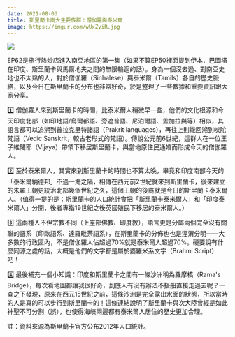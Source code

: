 ```yaml
---
date: 2021-08-03
title: 斯里蘭卡兩大主要族群：僧伽羅與泰米爾
image: https://imgur.com/wUxZyiR.jpg
---
```


![](https://imgur.com/wUxZyiR.jpg)

EP62是旅行熱炒店進入南亞地區的第一集（如果不算EP50裡面提到伊本．巴圖塔在印度、斯里蘭卡與馬爾地夫之間的無限輪迴的話）。身為一個沒去過、對南亞史地也不太熟的人，對於僧伽羅（Sinhalese）與泰米爾（Tamils）各自的歷史脈絡，以及今日在斯里蘭卡的分布也非常好奇，於是整理了一些數據和重要資訊跟大家分享。

1️⃣ 僧伽羅人來到斯里蘭卡的時間，比泰米爾人稍微早一些，他們的文化根源和今天印度北部（如印地語/烏爾都語、旁遮普語、尼泊爾語、孟加拉與等）相似，其語言都可以追溯到普拉克里特諸語（Prakrit languages），再往上則能回溯到吠陀梵語（Vedic Sanskrit，較古老形式的梵語）。傳說公元前6世紀，這群人在一位王子維闍耶（Vijaya）帶領下移居斯里蘭卡，與當地原住民通婚而形成今天的僧伽羅人。

2️⃣ 至於泰米爾人，其實來到斯里蘭卡的時間也不算太晚，畢竟和印度南部今天的「泰米爾納德邦」不過一海之隔，相傳在西元前2世紀就來到斯里蘭卡，後來建立的朱羅王朝更統治北部幾個世紀之久，這個王朝的後裔就是今日的斯里蘭卡泰米爾人。（值得一提的是：斯里蘭卡的人口統計會把「斯里蘭卡泰米爾人」和「印度泰米爾人」分開，後者專指19世紀之後英國殖民下移居的泰米爾人。）

3️⃣ 這兩種人不但宗教不同（上座部佛教、印度教），語言更是分屬兩個完全沒有關聯的語系（印歐語系、達羅毗荼語系），在斯里蘭卡的分佈也也是涇渭分明——大多數的行政區內，不是僧伽羅人佔超過70%就是泰米爾人超過70%。硬要說有什麼同源之處的話，大概是他們的文字都是屬於婆羅米系文字（Brahmi Script） 吧！

4️⃣ 最後補充一個小知識：印度和斯里蘭卡之間有一條沙洲稱為羅摩橋（Rama's Bridge），每次看地圖都讓我很好奇，到底人有沒有辦法不搭船直接走過去呢？一查之下發現，原來在西元15世紀之前，這條沙洲是完全露出水面的狀態，所以當時的人是真的可以步行到斯里蘭卡的！這條連結說明了斯里蘭卡與次大陸曾經是如此神聖不可分割（誤），也使得海峽兩邊都有泰米爾人居住的歷史更加合理。

註：資料來源為斯里蘭卡官方公布2012年人口統計。